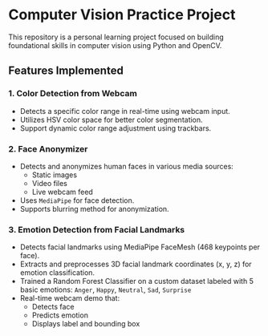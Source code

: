 # Computer Vision Practice Project

This repository is a personal learning project focused on building foundational skills in computer vision using Python and OpenCV.

## Features Implemented

### 1. Color Detection from Webcam
- Detects a specific color range in real-time using webcam input.
- Utilizes HSV color space for better color segmentation.
- Support dynamic color range adjustment using trackbars.

### 2. Face Anonymizer
- Detects and anonymizes human faces in various media sources:
    - Static images
    - Video files
    - Live webcam feed
- Uses `MediaPipe` for face detection.
- Supports blurring method for anonymization.

### 3. Emotion Detection from Facial Landmarks
- Detects facial landmarks using MediaPipe FaceMesh (468 keypoints per face).
- Extracts and preprocesses 3D facial landmark coordinates (x, y, z) for emotion classification.
- Trained a Random Forest Classifier on a custom dataset labeled with 5 basic emotions:
    `Anger`, `Happy`, `Neutral`, `Sad`, `Surprise`
- Real-time webcam demo that:
    - Detects face
    - Predicts emotion
    - Displays label and bounding box